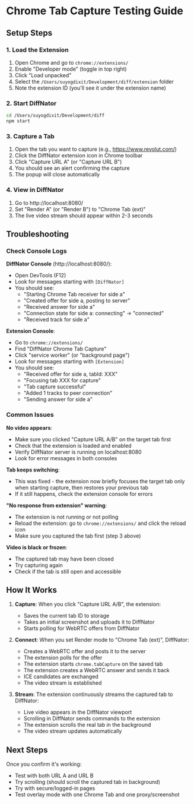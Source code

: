 # Chrome Tab Capture Testing Guide

## Setup Steps

### 1. Load the Extension
1. Open Chrome and go to `chrome://extensions/`
2. Enable "Developer mode" (toggle in top right)
3. Click "Load unpacked"
4. Select the `/Users/suyogdixit/Development/diff/extension` folder
5. Note the extension ID (you'll see it under the extension name)

### 2. Start DiffNator
```bash
cd /Users/suyogdixit/Development/diff
npm start
```

### 3. Capture a Tab
1. Open the tab you want to capture (e.g., https://www.revolut.com/)
2. Click the DiffNator extension icon in Chrome toolbar
3. Click "Capture URL A" (or "Capture URL B")
4. You should see an alert confirming the capture
5. The popup will close automatically

### 4. View in DiffNator
1. Go to http://localhost:8080/
2. Set "Render A" (or "Render B") to "Chrome Tab (ext)"
3. The live video stream should appear within 2-3 seconds

## Troubleshooting

### Check Console Logs

**DiffNator Console** (http://localhost:8080/):
- Open DevTools (F12)
- Look for messages starting with `[DiffNator]`
- You should see:
  - "Starting Chrome Tab receiver for side a"
  - "Created offer for side a, posting to server"
  - "Received answer for side a"
  - "Connection state for side a: connecting" → "connected"
  - "Received track for side a"

**Extension Console**:
- Go to `chrome://extensions/`
- Find "DiffNator Chrome Tab Capture"
- Click "service worker" (or "background page")
- Look for messages starting with `[Extension]`
- You should see:
  - "Received offer for side a, tabId: XXX"
  - "Focusing tab XXX for capture"
  - "Tab capture successful"
  - "Added 1 tracks to peer connection"
  - "Sending answer for side a"

### Common Issues

**No video appears**:
- Make sure you clicked "Capture URL A/B" on the target tab first
- Check that the extension is loaded and enabled
- Verify DiffNator server is running on localhost:8080
- Look for error messages in both consoles

**Tab keeps switching**:
- This was fixed - the extension now briefly focuses the target tab only when starting capture, then restores your previous tab
- If it still happens, check the extension console for errors

**"No response from extension" warning**:
- The extension is not running or not polling
- Reload the extension: go to `chrome://extensions/` and click the reload icon
- Make sure you captured the tab first (step 3 above)

**Video is black or frozen**:
- The captured tab may have been closed
- Try capturing again
- Check if the tab is still open and accessible

## How It Works

1. **Capture**: When you click "Capture URL A/B", the extension:
   - Saves the current tab ID to storage
   - Takes an initial screenshot and uploads it to DiffNator
   - Starts polling for WebRTC offers from DiffNator

2. **Connect**: When you set Render mode to "Chrome Tab (ext)", DiffNator:
   - Creates a WebRTC offer and posts it to the server
   - The extension polls for the offer
   - The extension starts `chrome.tabCapture` on the saved tab
   - The extension creates a WebRTC answer and sends it back
   - ICE candidates are exchanged
   - The video stream is established

3. **Stream**: The extension continuously streams the captured tab to DiffNator:
   - Live video appears in the DiffNator viewport
   - Scrolling in DiffNator sends commands to the extension
   - The extension scrolls the real tab in the background
   - The video stream updates automatically

## Next Steps

Once you confirm it's working:
- Test with both URL A and URL B
- Try scrolling (should scroll the captured tab in background)
- Try with secure/logged-in pages
- Test overlay mode with one Chrome Tab and one proxy/screenshot

